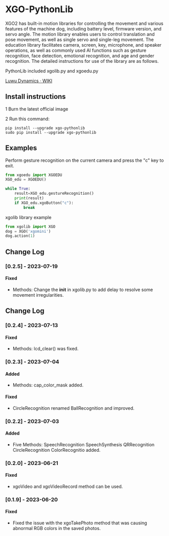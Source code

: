 # XGO-PythonLib

XGO2 has built-in motion libraries for controlling the movement and various features of the machine dog, including battery level, firmware version, and servo angle. The motion library enables users to control translation and pose movement, as well as single servo and single-leg movement. The education library facilitates camera, screen, key, microphone, and speaker operations, as well as commonly used AI functions such as gesture recognition, face detection, emotional recognition, and age and gender recognition.  The detailed instructions for use of the library are as follows.

PythonLib included xgolib.py and xgoedu.py

[Luwu Dynamics · WIKI](https://www.yuque.com/luwudynamics)


## Install instructions 

1 Burn the latest official image 

2 Run this command:

```
pip install --upgrade xgo-pythonlib
sudo pip install --upgrade xgo-pythonlib
```

## Examples

Perform gesture recognition on the current camera and press the "c" key to exit.

```python
from xgoedu import XGOEDU 
XGO_edu = XGOEDU()

while True:
    result=XGO_edu.gestureRecognition()  
    print(result)
    if XGO_edu.xgoButton("c"):  
        break
```
xgolib library example
```python
from xgolib import XGO
dog = XGO('xgomini')
dog.action(1)
```
### 
## Change Log

### [0.2.5] - 2023-07-19

#### Fixed

- Methods: Change the __init__ in xgolib.py to add delay to resolve some movement irregularities.

## Change Log

### [0.2.4] - 2023-07-13

#### Fixed

- Methods: lcd_clear() was fixed.

### [0.2.3] - 2023-07-04

#### Added

- Methods: cap_color_mask added.

#### Fixed

- CircleRecognition renamed BallRecognition and improved.

### [0.2.2] - 2023-07-03

#### Added

- Five Methods: SpeechRecognition SpeechSynthesis QRRecognition CircleRecognition ColorRecognitio added.

### [0.2.0] - 2023-06-21

#### Fixed

- xgoVideo and xgoVideoRecord method can be used.

### [0.1.9] - 2023-06-20

#### Fixed

- Fixed the issue with the xgoTakePhoto method that was causing abnormal RGB colors in the saved photos.




